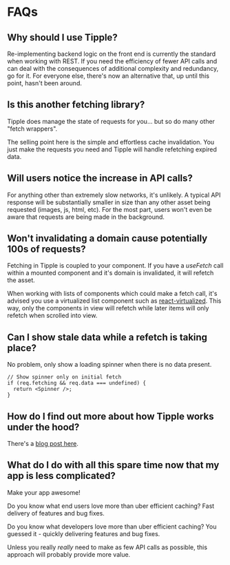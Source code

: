 # FAQs

## Why should I use Tipple?

Re-implementing backend logic on the front end is currently the standard when working with REST. If you need the efficiency of fewer API calls and can deal with the consequences of additional complexity and redundancy, go for it. For everyone else, there's now an alternative that, up until this point, hasn't been around.

## Is this another fetching library?

Tipple does manage the state of requests for you... but so do many other "fetch wrappers".

The selling point here is the simple and effortless cache invalidation. You just make the requests you need and Tipple will handle refetching expired data.

## Will users notice the increase in API calls?

For anything other than extremely slow networks, it's unlikely. A typical API response will be substantially smaller in size than any other asset being requested (images, js, html, etc). For the most part, users won't even be aware that requests are being made in the background.

## Won't invalidating a domain cause potentially 100s of requests?

Fetching in Tipple is coupled to your component. If you have a _useFetch_ call within a mounted component and it's domain is invalidated, it will refetch the asset.

When working with lists of components which could make a fetch call, it's advised you use a virtualized list component such as [react-virtualized](https://github.com/bvaughn/react-virtualized). This way, only the components in view will refetch while later items will only refetch when scrolled into view.

## Can I show stale data while a refetch is taking place?

No problem, only show a loading spinner when there is no data present.

```tsx
// Show spinner only on initial fetch
if (req.fetching && req.data === undefined) {
  return <Spinner />;
}
```

## How do I find out more about how Tipple works under the hood?

There's a [blog post here](http://formidable.com/blog/2019/tipple).

## What do I do with all this spare time now that my app is less complicated?

Make your app awesome!

Do you know what end users love more than uber efficient caching? Fast delivery of features and bug fixes.

Do you know what developers love more than uber efficient caching? You guessed it - quickly delivering features and bug fixes.

Unless you really _really_ need to make as few API calls as possible, this approach will probably provide more value.
